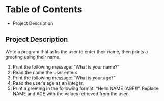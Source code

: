 # Table of Contents
* Project Description

## Project Description

Write a program that asks the user to enter their name, then prints a greeting using their name.
1.	Print the following message: “What is your name?”
2.	Read the name the user enters.
3.	Print the following message: “What is your age?”
4.	Read the user’s age as an integer.
5.	Print a greeting in the following format: “Hello NAME (AGE)!”. Replace NAME and AGE with the values retrieved from the user.
